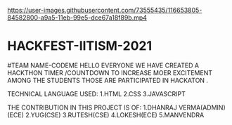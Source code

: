 

https://user-images.githubusercontent.com/73555435/116653805-84582800-a9a5-11eb-99e5-dce67a18f89b.mp4


# HACKFEST-IITISM-2021
#TEAM NAME-CODEME
HELLO EVERYONE WE HAVE CREATED A HACKTHON TIMER /COUNTDOWN TO INCREASE MOER EXCITEMENT 
AMONG THE STUDENTS THOSE ARE PARTICIPATED IN HACKATON .

TECHNICAL LANGUAGE USED:
1.HTML
2.CSS
3.JAVASCRIPT


THE CONTRIBUTION IN THIS PROJECT IS OF:
1.DHANRAJ VERMA(ADMIN)(ECE)
2.YUG(CSE)
3.RUTESH(CSE)
4.LOKESH(ECE)
5.MANVENDRA

